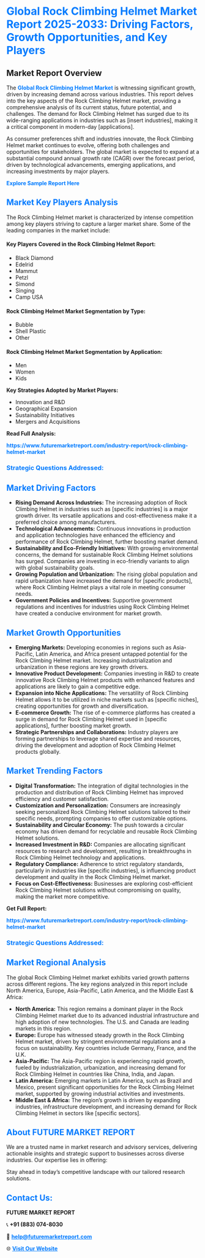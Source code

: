 <h1 style="color: #007BFF;">Global Rock Climbing Helmet Market Report 2025-2033: Driving Factors, Growth Opportunities, and Key Players</h1>

<section id="overview">
<h2>Market Report Overview</h2>
<p>The <a href="https://www.futuremarketreport.com/industry-report/rock-climbing-helmet-market" style="color: #007BFF; text-decoration: none;"><strong>Global Rock Climbing Helmet Market</strong></a> is witnessing significant growth, driven by increasing demand across various industries. This report delves into the key aspects of the Rock Climbing Helmet market, providing a comprehensive analysis of its current status, future potential, and challenges. The demand for Rock Climbing Helmet has surged due to its wide-ranging applications in industries such as [insert industries], making it a critical component in modern-day [applications].</p>
<p>As consumer preferences shift and industries innovate, the Rock Climbing Helmet market continues to evolve, offering both challenges and opportunities for stakeholders. The global market is expected to expand at a substantial compound annual growth rate (CAGR) over the forecast period, driven by technological advancements, emerging applications, and increasing investments by major players.</p>
</section>

<section id="overview">
<p><a href="https://www.futuremarketreport.com/request-sample/reportId=43113" style="color: #007BFF; text-decoration: none;"><strong>Explore Sample Report Here</strong></a></p>
</section>

<section id="key-players">
<h2 style="color: #007BFF;">Market Key Players Analysis</h2>
<p>The Rock Climbing Helmet market is characterized by intense competition among key players striving to capture a larger market share. Some of the leading companies in the market include:</p>
<h4>Key Players Covered in the Rock Climbing Helmet Report:</h4>
<ul><li>Black Diamond</li><li>Edelrid</li><li>Mammut</li><li>Petzl</li><li>Simond</li><li>Singing</li><li>Camp USA</li></ul>
<h4>Rock Climbing Helmet Market Segmentation by Type:</h4>
<ul><li>Bubble</li><li>Shell Plastic</li><li>Other</li></ul>

<h4>Rock Climbing Helmet Market Segmentation by Application:</h4>
<ul><li>Men</li><li>Women</li><li>Kids</li></ul>
<p><strong>Key Strategies Adopted by Market Players:</strong></p>
<ul>
<li>Innovation and R&D</li>
<li>Geographical Expansion</li>
<li>Sustainability Initiatives</li>
<li>Mergers and Acquisitions</li>
</ul>
</section>

<section>
<p><strong>Read Full Analysis: </strong></p><a href="https://www.futuremarketreport.com/industry-report/rock-climbing-helmet-market" style="color: #007BFF; text-decoration: none;"><strong>https://www.futuremarketreport.com/industry-report/rock-climbing-helmet-market</strong></a>
<h3 style="color: #007BFF;">Strategic Questions Addressed:</h3>
</section>

<section id="driving-factors">
<h2 style="color: #007BFF;">Market Driving Factors</h2>
<ul>
<li><strong>Rising Demand Across Industries:</strong> The increasing adoption of Rock Climbing Helmet in industries such as [specific industries] is a major growth driver. Its versatile applications and cost-effectiveness make it a preferred choice among manufacturers.</li>
<li><strong>Technological Advancements:</strong> Continuous innovations in production and application technologies have enhanced the efficiency and performance of Rock Climbing Helmet, further boosting market demand.</li>
<li><strong>Sustainability and Eco-Friendly Initiatives:</strong> With growing environmental concerns, the demand for sustainable Rock Climbing Helmet solutions has surged. Companies are investing in eco-friendly variants to align with global sustainability goals.</li>
<li><strong>Growing Population and Urbanization:</strong> The rising global population and rapid urbanization have increased the demand for [specific products], where Rock Climbing Helmet plays a vital role in meeting consumer needs.</li>
<li><strong>Government Policies and Incentives:</strong> Supportive government regulations and incentives for industries using Rock Climbing Helmet have created a conducive environment for market growth.</li>
</ul>
</section>

<section id="growth-opportunities">
<h2 style="color: #007BFF;">Market Growth Opportunities</h2>
<ul>
<li><strong>Emerging Markets:</strong> Developing economies in regions such as Asia-Pacific, Latin America, and Africa present untapped potential for the Rock Climbing Helmet market. Increasing industrialization and urbanization in these regions are key growth drivers.</li>
<li><strong>Innovative Product Development:</strong> Companies investing in R&D to create innovative Rock Climbing Helmet products with enhanced features and applications are likely to gain a competitive edge.</li>
<li><strong>Expansion into Niche Applications:</strong> The versatility of Rock Climbing Helmet allows it to be utilized in niche markets such as [specific niches], creating opportunities for growth and diversification.</li>
<li><strong>E-commerce Growth:</strong> The rise of e-commerce platforms has created a surge in demand for Rock Climbing Helmet used in [specific applications], further boosting market growth.</li>
<li><strong>Strategic Partnerships and Collaborations:</strong> Industry players are forming partnerships to leverage shared expertise and resources, driving the development and adoption of Rock Climbing Helmet products globally.</li>
</ul>
</section>

<section id="trending-factors">
<h2 style="color: #007BFF;">Market Trending Factors</h2>
<ul>
<li><strong>Digital Transformation:</strong> The integration of digital technologies in the production and distribution of Rock Climbing Helmet has improved efficiency and customer satisfaction.</li>
<li><strong>Customization and Personalization:</strong> Consumers are increasingly seeking personalized Rock Climbing Helmet solutions tailored to their specific needs, prompting companies to offer customizable options.</li>
<li><strong>Sustainability and Circular Economy:</strong> The push towards a circular economy has driven demand for recyclable and reusable Rock Climbing Helmet solutions.</li>
<li><strong>Increased Investment in R&D:</strong> Companies are allocating significant resources to research and development, resulting in breakthroughs in Rock Climbing Helmet technology and applications.</li>
<li><strong>Regulatory Compliance:</strong> Adherence to strict regulatory standards, particularly in industries like [specific industries], is influencing product development and quality in the Rock Climbing Helmet market.</li>
<li><strong>Focus on Cost-Effectiveness:</strong> Businesses are exploring cost-efficient Rock Climbing Helmet solutions without compromising on quality, making the market more competitive.</li>
</ul>
</section>

<section>
<p><strong>Get Full Report: </strong></p><a href="https://www.futuremarketreport.com/industry-report/rock-climbing-helmet-market" style="color: #007BFF; text-decoration: none;"><strong>https://www.futuremarketreport.com/industry-report/rock-climbing-helmet-market</strong></a>
<h3 style="color: #007BFF;">Strategic Questions Addressed:</h3>
</section>


<section id="regional-analysis">
<h2 style="color: #007BFF;">Market Regional Analysis</h2>
<p>The global Rock Climbing Helmet market exhibits varied growth patterns across different regions. The key regions analyzed in this report include North America, Europe, Asia-Pacific, Latin America, and the Middle East & Africa:</p>
<ul>
<li><strong>North America:</strong> This region remains a dominant player in the Rock Climbing Helmet market due to its advanced industrial infrastructure and high adoption of new technologies. The U.S. and Canada are leading markets in this region.</li>
<li><strong>Europe:</strong> Europe has witnessed steady growth in the Rock Climbing Helmet market, driven by stringent environmental regulations and a focus on sustainability. Key countries include Germany, France, and the U.K.</li>
<li><strong>Asia-Pacific:</strong> The Asia-Pacific region is experiencing rapid growth, fueled by industrialization, urbanization, and increasing demand for Rock Climbing Helmet in countries like China, India, and Japan.</li>
<li><strong>Latin America:</strong> Emerging markets in Latin America, such as Brazil and Mexico, present significant opportunities for the Rock Climbing Helmet market, supported by growing industrial activities and investments.</li>
<li><strong>Middle East & Africa:</strong> The region’s growth is driven by expanding industries, infrastructure development, and increasing demand for Rock Climbing Helmet in sectors like [specific sectors].</li>
</ul>
</section>

<footer>
<h2 style="color: #007BFF;">About FUTURE MARKET REPORT</h2>
<p>We are a trusted name in market research and advisory services, delivering actionable insights and strategic support to businesses across diverse industries. Our expertise lies in offering:</p>

<p>Stay ahead in today’s competitive landscape with our tailored research solutions.</p>

<h2 style="color: #007BFF;">Contact Us:</h2>
<p><strong>FUTURE MARKET REPORT</strong></p>
<p>📞 <strong>+91 (883) 074-8030</strong></p>
<p>📧 <strong><a href="mailto:help@futuremarketreport.com" style="color: #007BFF;">help@futuremarketreport.com</a></strong></p>
<p>🌐 <strong><a href="https://www.futuremarketreport.com/" style="color: #007BFF;">Visit Our Website</a></strong></p>
</footer>